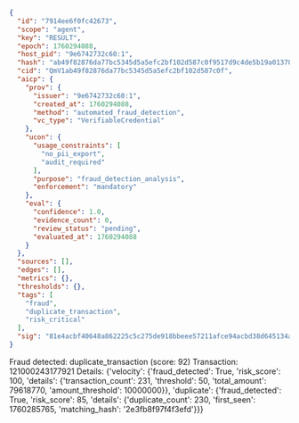 ```json
{
  "id": "7914ee6f0fc42673",
  "scope": "agent",
  "key": "RESULT",
  "epoch": 1760294088,
  "host_pid": "9e6742732c60:1",
  "hash": "ab49f82876da77bc5345d5a5efc2bf102d587c0f9517d9c4de5b19a01378a9ae",
  "cid": "QmV1ab49f82876da77bc5345d5a5efc2bf102d587c0f",
  "aicp": {
    "prov": {
      "issuer": "9e6742732c60:1",
      "created_at": 1760294088,
      "method": "automated_fraud_detection",
      "vc_type": "VerifiableCredential"
    },
    "ucon": {
      "usage_constraints": [
        "no_pii_export",
        "audit_required"
      ],
      "purpose": "fraud_detection_analysis",
      "enforcement": "mandatory"
    },
    "eval": {
      "confidence": 1.0,
      "evidence_count": 0,
      "review_status": "pending",
      "evaluated_at": 1760294088
    }
  },
  "sources": [],
  "edges": [],
  "metrics": {},
  "thresholds": {},
  "tags": [
    "fraud",
    "duplicate_transaction",
    "risk_critical"
  ],
  "sig": "81e4acbf40648a862225c5c275de918bbeee57211afce94acbd38d645134a8cc"
}
```

Fraud detected: duplicate_transaction (score: 92)
Transaction: 121000243177921
Details: {'velocity': {'fraud_detected': True, 'risk_score': 100, 'details': {'transaction_count': 231, 'threshold': 50, 'total_amount': 79618770, 'amount_threshold': 10000000}}, 'duplicate': {'fraud_detected': True, 'risk_score': 85, 'details': {'duplicate_count': 230, 'first_seen': 1760285765, 'matching_hash': '2e3fb8f97f4f3efd'}}}